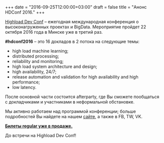 +++
date = "2016-09-25T12:00:00+03:00"
draft = false
title = "Анонс HDConf 2016."
+++

[Highload Dev Conf](http://goo.gl/XUC7LN) – ежегодная международная конференция о высоконагруженных проектах и BigData. Мероприятие пройдет 22 октября 2016 года в Минске уже в третий раз.

<!--more-->

__#hdconf2016__ – это 16 докладов в 2 потока на следующие темы:

* high load machine learning;
* distributed processing;
* reliability and monitoring;
* high load system architecture and design;
* high availability, 24/7;
* release automation and validation for high availability and high performance;
* low latency.

После основной части состоится afterparty, где Вы сможете пообщаться с докладчиками и участниками в неформальной обстановке.

Мы активно работаем над программой конференции; больше подробностей Вы найдете на нашем [сайте](http://goo.gl/XUC7LN), а также в FB, TW, VK.

[__Билеты regular уже в продаже.__](http://goo.gl/ZqKhgC)

До встречи на Highload Dev Conf!